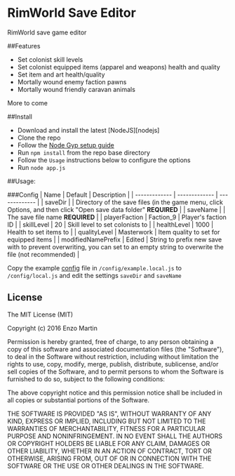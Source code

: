 RimWorld Save Editor
=======================

RimWorld save game editor

##Features

* Set colonist skill levels
* Set colonist equipped items (apparel and weapons) health and quality
* Set item and art health/quality
* Mortally wound enemy faction pawns
* Mortally wound friendly caravan animals

More to come

##Install

* Download and install the latest [NodeJS][nodejs]
* Clone the repo
* Follow the [Node Gyp setup guide]
* Run `npm install` from the repo base directory
* Follow the `Usage` instructions below to configure the options
* Run `node app.js`

##Usage:

###Config
| Name | Default | Description |
| ------------- | ------------- |  ------------- |
| saveDir | | Directory of the save files (in the game menu, click Options, and then click "Open save data folder" **REQUIRED** |
| saveName | | The save file name **REQUIRED** |
| playerFaction | Faction_9 | Player's faction ID | 
| skillLevel | 20 | Skill level to set colonists to |
| healthLevel | 1000 | Health to set items to |
| qualityLevel | Masterwork | Item quality to set for equipped items | 
| modifiedNamePrefix | Edited | String to prefix new save with to prevent overwriting, you can set to an empty string to overwrite the file (not recommended) |

Copy the example [config] file in `/config/example.local.js` to `/config/local.js` and edit the settings `saveDir` and `saveName`

## License

The MIT License (MIT)

Copyright (c) 2016 Enzo Martin

Permission is hereby granted, free of charge, to any person obtaining a copy
of this software and associated documentation files (the "Software"), to deal
in the Software without restriction, including without limitation the rights
to use, copy, modify, merge, publish, distribute, sublicense, and/or sell
copies of the Software, and to permit persons to whom the Software is
furnished to do so, subject to the following conditions:

The above copyright notice and this permission notice shall be included in all
copies or substantial portions of the Software.

THE SOFTWARE IS PROVIDED "AS IS", WITHOUT WARRANTY OF ANY KIND, EXPRESS OR
IMPLIED, INCLUDING BUT NOT LIMITED TO THE WARRANTIES OF MERCHANTABILITY,
FITNESS FOR A PARTICULAR PURPOSE AND NONINFRINGEMENT. IN NO EVENT SHALL THE
AUTHORS OR COPYRIGHT HOLDERS BE LIABLE FOR ANY CLAIM, DAMAGES OR OTHER
LIABILITY, WHETHER IN AN ACTION OF CONTRACT, TORT OR OTHERWISE, ARISING FROM,
OUT OF OR IN CONNECTION WITH THE SOFTWARE OR THE USE OR OTHER DEALINGS IN THE
SOFTWARE.

[config]:config/example.local.js
[Node Gyp setup guide]:https://github.com/TooTallNate/node-gyp#installation
